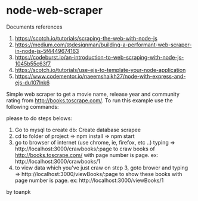 node-web-scraper
================

Documents references
1. https://scotch.io/tutorials/scraping-the-web-with-node-js
2. https://medium.com/@designman/building-a-performant-web-scraper-in-node-js-5f4449674163
3. https://codeburst.io/an-introduction-to-web-scraping-with-node-js-1045b55c63f7
4. https://scotch.io/tutorials/use-ejs-to-template-your-node-application
5. https://www.codementor.io/naeemshaikh27/node-with-express-and-ejs-du107lnk6


Simple web scraper to get a movie name, release year and community rating from http://books.toscrape.com/.
To run this example use the following commands:

please to do steps belows:
1. Go to mysql to create db: Create database scrapee
2. cd to folder of project 
    => npm install
    => npm start
3. go to browser of internet (use chrome, ie, firefox, etc ..) typing
   => http://localhost:3000/crawbooks/:page  to craw books of http://books.toscrape.com/ with page number is page.
   ex: http://localhost:3000/crawbooks/1
4. to view data which you've just craw on step 3, goto brower and typing
  => http://localhost:3000/viewBooks/:page to show these books with page number is page.
   ex: http://localhost:3000/viewBooks/1

by toanpk
